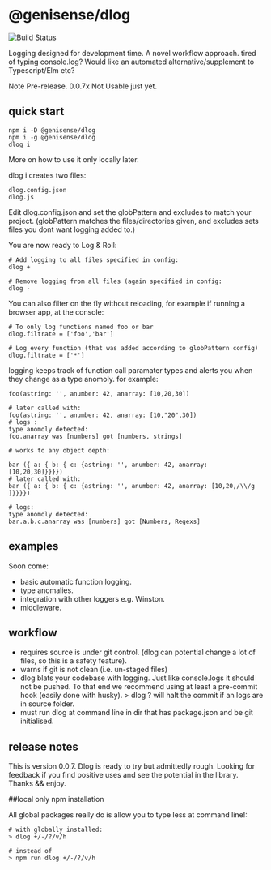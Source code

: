 # @genisense/dlog

![Build Status](https://api.travis-ci.com/logworks/dlog.svg?branch=master)

Logging designed for development time. A novel workflow approach.
tired of typing console.log?
Would like an automated alternative/supplement to Typescript/Elm etc?

Note Pre-release. 0.0.7x Not Usable just yet.

## quick start

    npm i -D @genisense/dlog
    npm i -g @genisense/dlog
    dlog i

More on how to use it only locally later.

dlog i creates two files:

    dlog.config.json
    dlog.js

Edit dlog.config.json and set the globPattern and excludes to match your project. (globPattern matches the files/directories given, and excludes sets files you dont want logging added to.)

You are now ready to Log & Roll:

    # Add logging to all files specified in config:
    dlog +

    # Remove logging from all files (again specified in config:
    dlog -

You can also filter on the fly without reloading, for example if running a browser app, at the console:

    # To only log functions named foo or bar
    dlog.filtrate = ['foo','bar']

    # Log every function (that was added according to globPattern config)
    dlog.filtrate = ['*']

logging keeps track of function call paramater types and alerts you when
they change as a type anomoly. for example:

    foo(astring: '', anumber: 42, anarray: [10,20,30])

    # later called with:
    foo(astring: '', anumber: 42, anarray: [10,"20",30])
    # logs :
    type anomoly detected:
    foo.anarray was [numbers] got [numbers, strings]

    # works to any object depth:

    bar ({ a: { b: { c: {astring: '', anumber: 42, anarray: [10,20,30]}}}})
    # later called with:
    bar ({ a: { b: { c: {astring: '', anumber: 42, anarray: [10,20,/\\/g ]}}}})

    # logs:
    type anomoly detected:
    bar.a.b.c.anarray was [numbers] got [Numbers, Regexs]

## examples

Soon come:

- basic automatic function logging.
- type anomalies.
- integration with other loggers e.g. Winston.
- middleware.

## workflow

- requires source is under git control. (dlog can potential change a lot of files, so this is a safety feature).
- warns if git is not clean (i.e. un-staged files)
- dlog blats your codebase with logging. Just like console.logs it should not be pushed. To that end we recommend using at least a pre-commit hook (easily done with husky). > dlog ? will halt the commit if an logs are in source folder.
- must run dlog at command line in dir that has package.json and be git initialised.

## release notes

This is version 0.0.7. Dlog is ready to try but admittedly rough. Looking for feedback if you find positive uses and see the potential in the library. Thanks && enjoy.

##local only npm installation

All global packages really do is allow you to type less at command line!:

    # with globally installed:
    > dlog +/-/?/v/h

    # instead of
    > npm run dlog +/-/?/v/h
